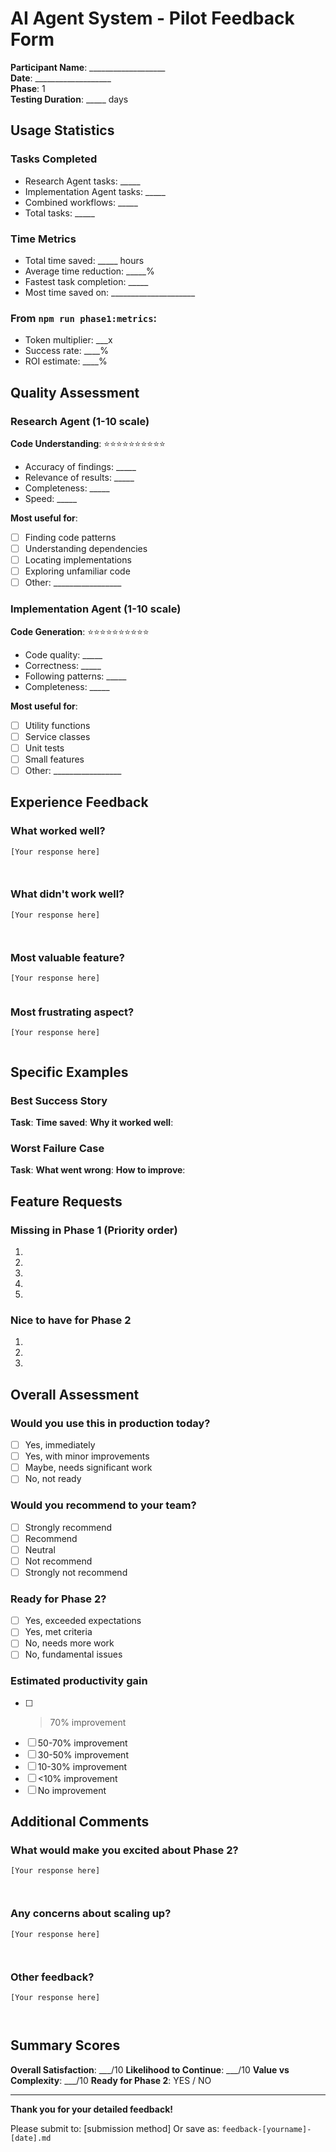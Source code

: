 # AI Agent System - Pilot Feedback Form

**Participant Name**: ___________________  
**Date**: ___________________  
**Phase**: 1  
**Testing Duration**: _____ days

## Usage Statistics

### Tasks Completed
- Research Agent tasks: _____
- Implementation Agent tasks: _____
- Combined workflows: _____
- Total tasks: _____

### Time Metrics
- Total time saved: _____ hours
- Average time reduction: _____%
- Fastest task completion: _____
- Most time saved on: _____________________

### From `npm run phase1:metrics`:
- Token multiplier: ___x
- Success rate: ____%
- ROI estimate: ____%

## Quality Assessment

### Research Agent (1-10 scale)

**Code Understanding**: ⭐⭐⭐⭐⭐⭐⭐⭐⭐⭐
- Accuracy of findings: _____
- Relevance of results: _____
- Completeness: _____
- Speed: _____

**Most useful for**:
- [ ] Finding code patterns
- [ ] Understanding dependencies
- [ ] Locating implementations
- [ ] Exploring unfamiliar code
- [ ] Other: _________________

### Implementation Agent (1-10 scale)

**Code Generation**: ⭐⭐⭐⭐⭐⭐⭐⭐⭐⭐
- Code quality: _____
- Correctness: _____
- Following patterns: _____
- Completeness: _____

**Most useful for**:
- [ ] Utility functions
- [ ] Service classes
- [ ] Unit tests
- [ ] Small features
- [ ] Other: _________________

## Experience Feedback

### What worked well?
```
[Your response here]



```

### What didn't work well?
```
[Your response here]



```

### Most valuable feature?
```
[Your response here]


```

### Most frustrating aspect?
```
[Your response here]


```

## Specific Examples

### Best Success Story
**Task**: 
**Time saved**: 
**Why it worked well**:


### Worst Failure Case
**Task**: 
**What went wrong**: 
**How to improve**:


## Feature Requests

### Missing in Phase 1 (Priority order)
1. 
2. 
3. 
4. 
5. 

### Nice to have for Phase 2
1. 
2. 
3. 

## Overall Assessment

### Would you use this in production today?
- [ ] Yes, immediately
- [ ] Yes, with minor improvements
- [ ] Maybe, needs significant work
- [ ] No, not ready

### Would you recommend to your team?
- [ ] Strongly recommend
- [ ] Recommend
- [ ] Neutral
- [ ] Not recommend
- [ ] Strongly not recommend

### Ready for Phase 2?
- [ ] Yes, exceeded expectations
- [ ] Yes, met criteria
- [ ] No, needs more work
- [ ] No, fundamental issues

### Estimated productivity gain
- [ ] >70% improvement
- [ ] 50-70% improvement
- [ ] 30-50% improvement
- [ ] 10-30% improvement
- [ ] <10% improvement
- [ ] No improvement

## Additional Comments

### What would make you excited about Phase 2?
```
[Your response here]



```

### Any concerns about scaling up?
```
[Your response here]



```

### Other feedback?
```
[Your response here]



```

## Summary Scores

**Overall Satisfaction**: ___/10
**Likelihood to Continue**: ___/10
**Value vs Complexity**: ___/10
**Ready for Phase 2**: YES / NO

---

**Thank you for your detailed feedback!**

Please submit to: [submission method]
Or save as: `feedback-[yourname]-[date].md`